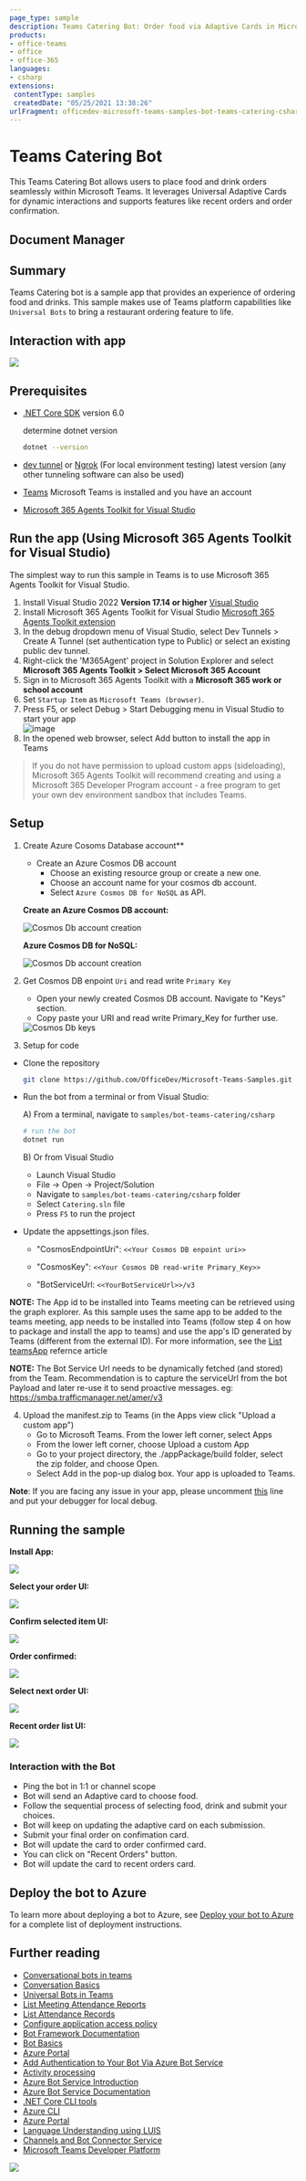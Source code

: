 ```yaml
---
page_type: sample
description: Teams Catering Bot: Order food via Adaptive Cards in Microsoft Teams.
products:
- office-teams
- office
- office-365
languages:
- csharp
extensions:
 contentType: samples
 createdDate: "05/25/2021 13:38:26"
urlFragment: officedev-microsoft-teams-samples-bot-teams-catering-csharp
---
```


# Teams Catering Bot

This Teams Catering Bot allows users to place food and drink orders seamlessly within Microsoft Teams. It leverages Universal Adaptive Cards for dynamic interactions and supports features like recent orders and order confirmation.

## Document Manager  

## Summary

Teams Catering bot is a sample app that provides an experience of ordering food and drinks. This sample makes use of Teams platform capabilities like `Universal Bots` to bring a restaurant ordering feature to life. 

## Interaction with app

<img src="./Assets/Images/BotTeamsCateringGif.gif">

## Prerequisites

- [.NET Core SDK](https://dotnet.microsoft.com/download) version 6.0

  determine dotnet version
  ```bash
  dotnet --version
  ```
- [dev tunnel](https://learn.microsoft.com/en-us/azure/developer/dev-tunnels/get-started?tabs=windows) or [Ngrok](https://ngrok.com/download) (For local environment testing) latest version (any other tunneling software can also be used)
  
- [Teams](https://teams.microsoft.com) Microsoft Teams is installed and you have an account

- [Microsoft 365 Agents Toolkit for Visual Studio](https://learn.microsoft.com/en-us/microsoftteams/platform/toolkit/toolkit-v4/install-teams-toolkit-vs?pivots=visual-studio-v17-7)

## Run the app (Using Microsoft 365 Agents Toolkit for Visual Studio)

The simplest way to run this sample in Teams is to use Microsoft 365 Agents Toolkit for Visual Studio.
1. Install Visual Studio 2022 **Version 17.14 or higher** [Visual Studio](https://visualstudio.microsoft.com/downloads/)
1. Install Microsoft 365 Agents Toolkit for Visual Studio [Microsoft 365 Agents Toolkit extension](https://learn.microsoft.com/en-us/microsoftteams/platform/toolkit/toolkit-v4/install-teams-toolkit-vs?pivots=visual-studio-v17-7)
1. In the debug dropdown menu of Visual Studio, select Dev Tunnels > Create A Tunnel (set authentication type to Public) or select an existing public dev tunnel.
1. Right-click the 'M365Agent' project in Solution Explorer and select **Microsoft 365 Agents Toolkit > Select Microsoft 365 Account**
1. Sign in to Microsoft 365 Agents Toolkit with a **Microsoft 365 work or school account**
1. Set `Startup Item` as `Microsoft Teams (browser)`.
1. Press F5, or select Debug > Start Debugging menu in Visual Studio to start your app
</br>![image](https://raw.githubusercontent.com/OfficeDev/TeamsFx/dev/docs/images/visualstudio/debug/debug-button.png)
1. In the opened web browser, select Add button to install the app in Teams
> If you do not have permission to upload custom apps (sideloading), Microsoft 365 Agents Toolkit will recommend creating and using a Microsoft 365 Developer Program account - a free program to get your own dev environment sandbox that includes Teams.

## Setup

1. Create Azure Cosoms Database account**

	 - Create an Azure Cosmos DB account
	   * Choose an existing resource group or create a new one.
	   * Choose an account name for your cosmos db account.
	   * Select `Azure Cosmos DB for NoSQL` as API.

   **Create an Azure Cosmos DB account:**

      <img src="./Assets/Images/CreateAzureCosmosAccount.png" alt="Cosmos Db account creation">

   **Azure Cosmos DB for NoSQL:**

     <img src="./Assets/Images/CosmosDbCreation.png" alt="Cosmos Db account creation">

2. Get Cosmos DB enpoint `Uri` and read write `Primary Key`
   * Open your newly created Cosmos DB account. Navigate to "Keys" section.
   * Copy paste your URI and read write Primary_Key for further use.

    <img src="./Assets/Images/CosmosKeys.png" alt="Cosmos Db keys">

3. Setup for code

  - Clone the repository

    ```bash
    git clone https://github.com/OfficeDev/Microsoft-Teams-Samples.git
    ```

- Run the bot from a terminal or from Visual Studio:

  A) From a terminal, navigate to `samples/bot-teams-catering/csharp`

  ```bash
  # run the bot
  dotnet run
  ```

  B) Or from Visual Studio

  - Launch Visual Studio
  - File -> Open -> Project/Solution
  - Navigate to `samples/bot-teams-catering/csharp` folder
  - Select `Catering.sln` file
  - Press `F5` to run the project

- Update the appsettings.json files. 

  - "CosmosEndpointUri": `<<Your Cosmos DB enpoint uri>>`

  - "CosmosKey": `<<Your Cosmos DB read-write Primary_Key>>`

  - "BotServiceUrl: `<<YourBotServiceUrl>>/v3`

**NOTE:** The App id to be installed into Teams meeting can be retrieved using the graph explorer. As this sample uses the same app to be added to the teams meeting, app needs to be installed into Teams (follow step 4 on how to package and install the app to teams) and use the app's ID generated by Teams (different from the external ID). For more information, see the [List teamsApp](https://docs.microsoft.com/en-us/graph/api/appcatalogs-list-teamsapps?view=graph-rest-1.0&tabs=http) refernce article

**NOTE:** The Bot Service Url needs to be dynamically fetched (and stored) from the Team. Recommendation is to capture the serviceUrl from the bot Payload and later re-use it to send proactive messages.
eg: https://smba.trafficmanager.net/amer/v3 


4) Upload the manifest.zip to Teams (in the Apps view click "Upload a custom app")
   - Go to Microsoft Teams. From the lower left corner, select Apps
   - From the lower left corner, choose Upload a custom App
   - Go to your project directory, the ./appPackage/build folder, select the zip folder, and choose Open.
   - Select Add in the pop-up dialog box. Your app is uploaded to Teams.

**Note**: If you are facing any issue in your app, please uncomment [this](https://github.com/OfficeDev/Microsoft-Teams-Samples/blob/main/samples/bot-teams-catering/csharp/Catering/AdapterWithErrorHandler.cs#L45) line and put your debugger for local debug.


## Running the sample

**Install App:**

<img src="./Assets/Images/UploadTeamsCateringBot.png">

**Select your order UI:**

<img src="./Assets/Images/SelectOrder.png">

**Confirm selected item UI:**

<img src="./Assets/Images/ConfirmYourOrder.png">

**Order confirmed:**

<img src="./Assets/Images/OrderConfirm.png">

**Select next order UI:**

<img src="./Assets/Images/NextConfirmYourOrder.png">

**Recent order list UI:**

<img src="./Assets/Images/RecentsOrder.png">


### Interaction with the Bot
- Ping the bot in 1:1 or channel scope
- Bot will send an Adaptive card to choose food.
- Follow the sequential process of selecting food, drink and submit your choices.
- Bot will keep on updating the adaptive card on each submission.
- Submit your final order on confimation card.
- Bot will update the card to order confirmed card. 
- You can click on "Recent Orders" button.
- Bot will update the card to recent orders card.

## Deploy the bot to Azure

To learn more about deploying a bot to Azure, see [Deploy your bot to Azure](https://aka.ms/azuredeployment) for a complete list of deployment instructions.

## Further reading
- [Conversational bots in teams](https://docs.microsoft.com/en-us/microsoftteams/platform/bots/what-are-bots)
- [Conversation Basics](https://docs.microsoft.com/en-us/microsoftteams/platform/bots/how-to/conversations/conversation-basics?tabs=dotnet)
- [Universal Bots in Teams](https://docs.microsoft.com/en-us/microsoftteams/platform/task-modules-and-cards/cards/universal-actions-for-adaptive-cards/overview)
- [List Meeting Attendance Reports](https://docs.microsoft.com/en-us/graph/api/meetingattendancereport-list?view=graph-rest-1.0&tabs=http)
- [List Attendance Records](https://docs.microsoft.com/en-us/graph/api/attendancerecord-list?view=graph-rest-1.0&tabs=http)
- [Configure application access policy](https://docs.microsoft.com/en-us/graph/cloud-communication-online-meeting-application-access-policy)
- [Bot Framework Documentation](https://docs.botframework.com)
- [Bot Basics](https://docs.microsoft.com/azure/bot-service/bot-builder-basics?view=azure-bot-service-4.0)
- [Azure Portal](https://portal.azure.com)
- [Add Authentication to Your Bot Via Azure Bot Service](https://docs.microsoft.com/en-us/azure/bot-service/bot-builder-authentication?view=azure-bot-service-4.0&tabs=csharp)
- [Activity processing](https://docs.microsoft.com/en-us/azure/bot-service/bot-builder-concept-activity-processing?view=azure-bot-service-4.0)
- [Azure Bot Service Introduction](https://docs.microsoft.com/azure/bot-service/bot-service-overview-introduction?view=azure-bot-service-4.0)
- [Azure Bot Service Documentation](https://docs.microsoft.com/azure/bot-service/?view=azure-bot-service-4.0)
- [.NET Core CLI tools](https://docs.microsoft.com/en-us/dotnet/core/tools/?tabs=netcore2x)
- [Azure CLI](https://docs.microsoft.com/cli/azure/?view=azure-cli-latest)
- [Azure Portal](https://portal.azure.com)
- [Language Understanding using LUIS](https://docs.microsoft.com/en-us/azure/cognitive-services/luis/)
- [Channels and Bot Connector Service](https://docs.microsoft.com/en-us/azure/bot-service/bot-concepts?view=azure-bot-service-4.0)
- [Microsoft Teams Developer Platform](https://docs.microsoft.com/en-us/microsoftteams/platform/)


<img src="https://pnptelemetry.azurewebsites.net/microsoft-teams-samples/samples/bot-teams-catering-csharp" />